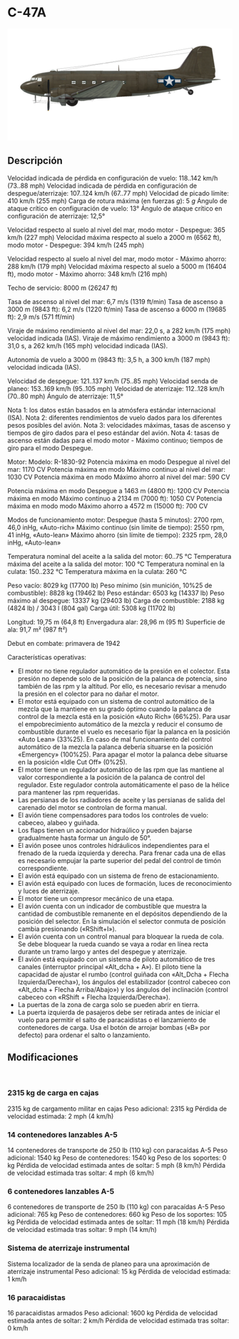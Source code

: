 ﻿# C-47A

![c47a](../images/c47a.png)

## Descripción

Velocidad indicada de pérdida en configuración de vuelo: 118..142 km/h (73..88 mph)
Velocidad indicada de pérdida en configuración de despegue/aterrizaje: 107..124 km/h (67..77 mph)
Velocidad de picado límite: 410 km/h (255 mph)
Carga de rotura máxima (en fuerzas <i>g</i>): 5 <i>g</i>
Ángulo de ataque crítico en configuración de vuelo: 13°
Ángulo de ataque crítico en configuración de aterrizaje: 12,5°

Velocidad respecto al suelo al nivel del mar, modo motor - Despegue: 365 km/h (227 mph)
Velocidad máxima respecto al suelo a 2000 m (6562 ft), modo motor - Despegue: 394 km/h (245 mph)

Velocidad respecto al suelo al nivel del mar, modo motor - Máximo ahorro: 288 km/h (179 mph)
Velocidad máxima respecto al suelo a 5000 m (16404 ft), modo motor - Máximo ahorro: 348 km/h (216 mph)

Techo de servicio: 8000 m (26247 ft)

Tasa de ascenso al nivel del mar: 6,7 m/s (1319 ft/min)
Tasa de ascenso a 3000 m (9843 ft): 6,2 m/s (1220 ft/min)
Tasa de ascenso a 6000 m (19685 ft): 2,9 m/s (571 ff/min)

Viraje de máximo rendimiento al nivel del mar: 22,0 s, a 282 km/h (175 mph) velocidad indicada (IAS).
Viraje de máximo rendimiento a 3000 m (9843 ft): 31,0 s, a 262 km/h (165 mph) velocidad indicada (IAS).

Autonomía de vuelo a 3000 m (9843 ft): 3,5 h, a 300 km/h (187 mph) velocidad indicada (IAS).

Velocidad de despegue: 121..137 km/h (75..85 mph)
Velocidad senda de planeo: 153..169 km/h (95..105 mph)
Velocidad de aterrizaje: 112..128 km/h (70..80 mph)
Ángulo de aterrizaje: 11,5°

Nota 1: los datos están basados en la atmósfera estándar internacional (ISA).
Nota 2: diferentes rendimientos de vuelo dados para los diferentes pesos posibles del avión.
Nota 3: velocidades máximas, tasas de ascenso y tiempos de giro dados para el peso estándar del avión.
Nota 4: tasas de ascenso están dadas para el modo motor - Máximo continuo; tiempos de giro para el modo Despegue.

Motor:
Modelo: R-1830-92
Potencia máxima en modo Despegue al nivel del mar: 1170 CV
Potencia máxima en modo Máximo continuo al nivel del mar: 1030 CV
Potencia máxima en modo Máximo ahorro al nivel del mar: 590 CV

Potencia máxima en modo Despegue a 1463 m (4800 ft): 1200 CV
Potencia máxima en modo Máximo continuo a 2134 m (7000 ft): 1050 CV
Potencia máxima en modo modo Máximo ahorro a 4572 m (15000 ft): 700 CV

Modos de funcionamiento motor:
Despegue (hasta 5 minutos): 2700 rpm, 46,0 inHg, «Auto-rich»
Máximo continuo (sin límite de tiempo): 2550 rpm, 41 inHg, «Auto-lean»
Máximo ahorro (sin límite de tiempo): 2325 rpm, 28,0 inHg, «Auto-lean»

Temperatura nominal del aceite a la salida del motor: 60..75 °C
Temperatura máxima del aceite a la salida del motor: 100 °C
Temperatura nominal en la culata: 150..232 °C
Temperatura máxima en la culata: 260 °C

Peso vacío: 8029 kg (17700 lb)
Peso mínimo (sin munición, 10%25 de combustible): 8828 kg (19462 lb)
Peso estándar: 6503 kg (14337 lb)
Peso máximo al despegue: 13337 kg (29403 lb)
Carga de combustible: 2188 kg (4824 lb) / 3043 l (804 gal)
Carga útil: 5308 kg (11702 lb)

Longitud: 19,75 m (64,8 ft)
Envergadura alar: 28,96 m (95 ft)
Superficie de ala: 91,7 m² (987 ft²)

Debut en combate: primavera de 1942

Características operativas:
- El motor no tiene regulador automático de la presión en el colector. Esta presión no depende solo de la posición de la palanca de potencia, sino también de las rpm y la altitud. Por ello, es necesario revisar a menudo la presión en el colector para no dañar el motor.
- El motor está equipado con un sistema de control automático de la mezcla que la mantiene en su grado óptimo cuando la palanca de control de la mezcla está en la posición «Auto Rich» (66%25). Para usar el empobrecimiento automático de la mezcla y reducir el consumo de combustible durante el vuelo es necesario fijar la palanca en la posición «Auto Lean» (33%25). En caso de mal funcionamiento del control automático de la mezcla la palanca debería situarse en la posición «Emergency» (100%25). Para apagar el motor la palanca debe situarse en la posición «Idle Cut Off» (0%25).
- El motor tiene un regulador automático de las rpm que las mantiene al valor correspondiente a la posición de la palanca de control del regulador. Este regulador controla automáticamente el paso de la hélice para mantener las rpm requeridas.
- Las persianas de los radiadores de aceite y las persianas de salida del carenado del motor se controlan de forma manual.
- El avión tiene compensadores para todos los controles de vuelo: cabeceo, alabeo y guiñada.
- Los flaps tienen un accionador hidraúlico y pueden bajarse gradualmente hasta formar un ángulo de 50°.
- El avión posee unos controles hidráulicos independientes para el frenado de la rueda izquierda y derecha. Para frenar cada una de ellas es necesario empujar la parte superior del pedal del control de timón correspondiente.
- El avión está equipado con un sistema de freno de estacionamiento.
- El avión está equipado con luces de formación, luces de reconocimiento y luces de aterrizaje.
- El motor tiene un compresor mecánico de una etapa.
- El avión cuenta con un indicador de combustible que muestra la cantidad de combustible remanente en el depósitos dependiendo de la posición del selector. En la simulación el selector conmuta de posición cambia presionando («RShift+I»).
- El avión cuenta con un control manual para bloquear la rueda de cola. Se debe bloquear la rueda cuando se vaya a rodar en línea recta durante un tramo largo y antes del despegue y aterrizaje.
- El avión está equipado con un sistema de piloto automático de tres canales (interruptor principal «Alt_dcha + A»). El piloto tiene la capacidad de ajustar el rumbo (control guiñada con «Alt_Dcha + Flecha Izquierda/Derecha»), los ángulos del estabilizador (control cabeceo con «Alt_dcha + Flecha Arriba/Abajo») y los ángulos del inclinación (control cabeceo con «RShift + Flecha Izquierda/Derecha»).
- La puertas de la zona de carga solo se pueden abrir en tierra.
- La puerta izquierda de pasajeros debe ser retirada antes de iniciar el vuelo para permitir el salto de paracaidistas o el lanzamiento de contenedores de carga. Usa el botón de arrojar bombas («B» por defecto) para ordenar el salto o lanzamiento.

## Modificaciones
﻿

### 2315 kg de carga en cajas

2315 kg de cargamento militar en cajas
Peso adicional: 2315 kg
Pérdida de velocidad estimada: 2 mph (4 km/h)
﻿

### 14 contenedores lanzables A-5

14 contenedores de transporte de 250 lb (110 kg) con paracaídas A-5
Peso adicional: 1540 kg
Peso de contenedores: 1540 kg
Peso de los soportes: 0 kg
Pérdida de velocidad estimada antes de soltar: 5 mph (8 km/h)
Pérdida de velocidad estimada tras soltar: 4 mph (6 km/h)﻿

### 6 contenedores lanzables A-5

6 contenedores de transporte de 250 lb (110 kg) con paracaídas A-5
Peso adicional: 765 kg
Peso de contenedores: 660 kg
Peso de los soportes: 105 kg
Pérdida de velocidad estimada antes de soltar: 11 mph (18 km/h)
Pérdida de velocidad estimada tras soltar: 9 mph (14 km/h)﻿

### Sistema de aterrizaje instrumental

Sistema localizador de la senda de planeo para una aproximación de aterrizaje instrumental
Peso adicional: 15 kg
Pérdida de velocidad estimada: 1 km/h﻿

### 16 paracaidistas

16 paracaidistas armados
Peso adicional: 1600 kg
Pérdida de velocidad estimada antes de soltar: 2 km/h
Pérdida de velocidad estimada tras soltar: 0 km/h